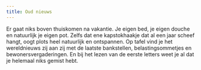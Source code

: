 ```yaml
---
title: Oud nieuws
---
```

Er gaat niks boven thuiskomen na vakantie. Je eigen bed, je eigen douche en natuurlijk je eigen pot. Zelfs dat ene kapstokhaakje dat al een jaar scheef hangt, oogt plots heel natuurlijk en ontspannen. Op tafel vind je het wereldnieuws zij aan zij met de laatste bankstellen, belastingsommetjes en bewonersvergaderingen. En bij het lezen van de eerste letters weet je al dat je helemaal niks gemist hebt.
